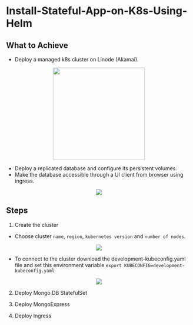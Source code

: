 # Install-Stateful-App-on-K8s-Using-Helm

## What to Achieve 
- Deploy a managed k8s cluster on Linode (Akamai).

<p align="center">
  <img src="https://github.com/AbdelrhmanAmen/Install-Stateful-App-on-K8s-Using-Helm/assets/73068684/228305d2-34e9-4d48-9f12-c3e4348ee526"height="250"/>
</p>

- Deploy a replicated database and configure its persistent volumes.
- Make the database accessible through a UI client from browser using ingress.

<p align="center">
  <img src="https://github.com/AbdelrhmanAmen/Install-Stateful-App-on-K8s-Using-Helm/assets/73068684/809017c0-69cd-4ac3-a634-1a4f9c623f97"/>
</p>

## Steps
1) Create the cluster

- Choose cluster `name`, `region`, `kubernetes version` and `number of nodes`.
<div align=center>
<img src="https://github.com/AbdelrhmanAmen/Install-Stateful-App-on-K8s-Using-Helm/assets/73068684/afe4b394-e407-4992-aaaa-69d0958f5e76"/>
 </div>

- To connect to the cluster download the development-kubeconfig.yaml file and set this environment variable `export KUBECONFIG=development-kubeconfig.yaml`
<div align=center>
<img src="https://github.com/AbdelrhmanAmen/Install-Stateful-App-on-K8s-Using-Helm/assets/73068684/cd43ac04-9dee-4a04-a5a1-2f628587aef5"/>
 </div>



2) Deploy Mongo DB StatefulSet

3) Deploy MongoExpress

4) Deploy Ingress
